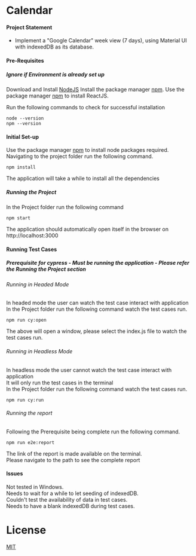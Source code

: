 # Calendar 

#### Project Statement

- Implement a "Google Calendar" week view (7 days), using Material UI with indexedDB as its database.

#### Pre-Requisites

##### Ignore if Environment is already set up

Download and Install [NodeJS](https://nodejs.org/en/)
Install the package manager [npm](http://npmjs.com/).
Use the package manager [npm](http://npmjs.com/) to install ReactJS.

Run the following commands to check for successful installation
```npm
node --version
npm --version
```

#### Initial Set-up

Use the package manager [npm](http://npmjs.com/) to install node packages required. Navigating to the project folder run the following command. 

```npm
npm install
```

The application will take a while to install all the dependencies

##### Running the Project
In the Project folder run the following command 

```npm
npm start
```

The application should automatically open itself in the browser on http://localhost:3000

#### Running Test Cases
##### Prerequisite for cypress - Must be running the application - Please refer the Running the Project section
###### Running in Headed Mode
In headed mode the user can watch the test case interact with application \
In the Project folder run the following command watch the test cases run.
```npm
npm run cy:open
```
The above will open a window, please select the index.js file to watch the test cases run.

###### Running in Headless Mode
In headless mode the user cannot watch the test case interact with application \
It will only run the test cases in the terminal \
In the Project folder run the following command watch the test cases run.
```npm
npm run cy:run
```

###### Running the report
Following the Prerequisite being complete run the following command.

```npm
npm run e2e:report
```
 The link of the report is made available on the terminal.\
Please navigate to the path to see the complete report

#### Issues
Not tested in Windows.\
Needs to wait for a while to let seeding of indexedDB.\
Couldn't test the availability of data in test cases.\
Needs to have a blank indexedDB during test cases.
# License

[MIT](https://choosealicense.com/licenses/mit/)

